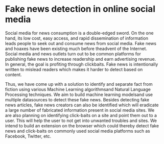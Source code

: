 # Fake news detection in online social media

Social media for news consumption is a double-edged sword. On the one hand, its low
cost, easy access, and rapid dissemination of information leads people to seek out and
consume news from social media.
Fake news and hoaxes have been existing much before theadvent of the Internet. Social
media and news outlets turn out to be common platforms for publishing fake news to
increase readership and earn advertising revenue. In general, the goal is profiting
through clickbaits. Fake news is intentionally written to mislead readers which makes it
harder to detect based on content.

Thus, we have come up with a solution to identify and separate fact from fiction using
various Machine Learning algorithmsand Natural Language Processing techniques. We
aim to build machine learning modelsand use multiple datasources to detect these fake
news. Besides detecting fake news articles, fake news creators can also be identified
which will eradicate a large number of fabricated information present in social media
sites.
We are also planning on identifying click-baits on a site and point them out to a user.
This will help the user to not get into unwanted troubles and sites.
We intend to build an extension on the browser which could thereby detect fake news
and click-baits on commonly used social media platforms such as Facebook, Twitter,
etc.
